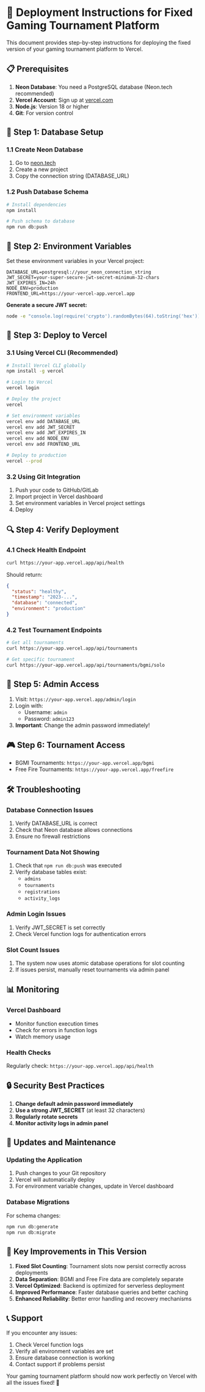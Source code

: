 # 🚀 Deployment Instructions for Fixed Gaming Tournament Platform

This document provides step-by-step instructions for deploying the fixed version of your gaming tournament platform to Vercel.

## 📋 Prerequisites

1. **Neon Database**: You need a PostgreSQL database (Neon.tech recommended)
2. **Vercel Account**: Sign up at [vercel.com](https://vercel.com)
3. **Node.js**: Version 18 or higher
4. **Git**: For version control

## 🔧 Step 1: Database Setup

### 1.1 Create Neon Database

1. Go to [neon.tech](https://neon.tech)
2. Create a new project
3. Copy the connection string (DATABASE_URL)

### 1.2 Push Database Schema

```bash
# Install dependencies
npm install

# Push schema to database
npm run db:push
```

## 🔐 Step 2: Environment Variables

Set these environment variables in your Vercel project:

```env
DATABASE_URL=postgresql://your_neon_connection_string
JWT_SECRET=your-super-secure-jwt-secret-minimum-32-chars
JWT_EXPIRES_IN=24h
NODE_ENV=production
FRONTEND_URL=https://your-vercel-app.vercel.app
```

**Generate a secure JWT secret:**

```bash
node -e "console.log(require('crypto').randomBytes(64).toString('hex'))"
```

## 🚀 Step 3: Deploy to Vercel

### 3.1 Using Vercel CLI (Recommended)

```bash
# Install Vercel CLI globally
npm install -g vercel

# Login to Vercel
vercel login

# Deploy the project
vercel

# Set environment variables
vercel env add DATABASE_URL
vercel env add JWT_SECRET
vercel env add JWT_EXPIRES_IN
vercel env add NODE_ENV
vercel env add FRONTEND_URL

# Deploy to production
vercel --prod
```

### 3.2 Using Git Integration

1. Push your code to GitHub/GitLab
2. Import project in Vercel dashboard
3. Set environment variables in Vercel project settings
4. Deploy

## 🔍 Step 4: Verify Deployment

### 4.1 Check Health Endpoint

```bash
curl https://your-app.vercel.app/api/health
```

Should return:
```json
{
  "status": "healthy",
  "timestamp": "2023-...",
  "database": "connected",
  "environment": "production"
}
```

### 4.2 Test Tournament Endpoints

```bash
# Get all tournaments
curl https://your-app.vercel.app/api/tournaments

# Get specific tournament
curl https://your-app.vercel.app/api/tournaments/bgmi/solo
```

## 🔐 Step 5: Admin Access

1. Visit: `https://your-app.vercel.app/admin/login`
2. Login with:
   - Username: `admin`
   - Password: `admin123`
3. **Important**: Change the admin password immediately!

## 🎮 Step 6: Tournament Access

- BGMI Tournaments: `https://your-app.vercel.app/bgmi`
- Free Fire Tournaments: `https://your-app.vercel.app/freefire`

## 🛠️ Troubleshooting

### Database Connection Issues

1. Verify DATABASE_URL is correct
2. Check that Neon database allows connections
3. Ensure no firewall restrictions

### Tournament Data Not Showing

1. Check that `npm run db:push` was executed
2. Verify database tables exist:
   - `admins`
   - `tournaments`
   - `registrations`
   - `activity_logs`

### Admin Login Issues

1. Verify JWT_SECRET is set correctly
2. Check Vercel function logs for authentication errors

### Slot Count Issues

1. The system now uses atomic database operations for slot counting
2. If issues persist, manually reset tournaments via admin panel

## 📊 Monitoring

### Vercel Dashboard

- Monitor function execution times
- Check for errors in function logs
- Watch memory usage

### Health Checks

Regularly check: `https://your-app.vercel.app/api/health`

## 🔒 Security Best Practices

1. **Change default admin password immediately**
2. **Use a strong JWT_SECRET** (at least 32 characters)
3. **Regularly rotate secrets**
4. **Monitor activity logs in admin panel**

## 🔄 Updates and Maintenance

### Updating the Application

1. Push changes to your Git repository
2. Vercel will automatically deploy
3. For environment variable changes, update in Vercel dashboard

### Database Migrations

For schema changes:
```bash
npm run db:generate
npm run db:migrate
```

## 🎯 Key Improvements in This Version

1. **Fixed Slot Counting**: Tournament slots now persist correctly across deployments
2. **Data Separation**: BGMI and Free Fire data are completely separate
3. **Vercel Optimized**: Backend is optimized for serverless deployment
4. **Improved Performance**: Faster database queries and better caching
5. **Enhanced Reliability**: Better error handling and recovery mechanisms

## 📞 Support

If you encounter any issues:

1. Check Vercel function logs
2. Verify all environment variables are set
3. Ensure database connection is working
4. Contact support if problems persist

Your gaming tournament platform should now work perfectly on Vercel with all the issues fixed! 🎉